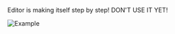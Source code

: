 Editor is making itself step by step! DON'T USE IT YET!

![Example](https://github.com/user-attachments/assets/0d49a96f-3b72-4c09-9eb4-c69070e70572)
